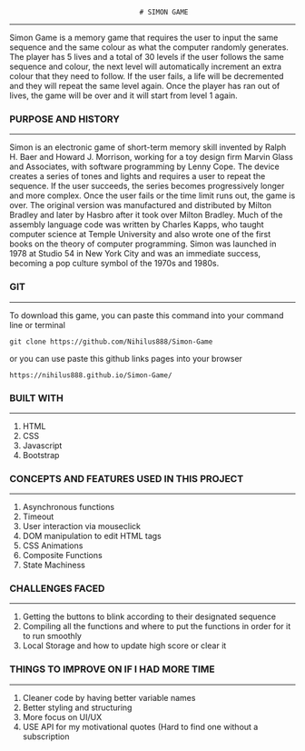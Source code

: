 									# SIMON GAME
------------------

Simon Game is a memory game that requires the user to input the same sequence
and the same colour as what the computer randomly generates. The player has 5 lives and a total of 30 levels
if the user follows the same sequence and colour, the next level will automatically increment an extra
colour that they need to follow. If the user fails, a life will be decremented and they will repeat the same
level again. Once the player has ran out of lives, the game will be over and it will start from level 1 again. 

### PURPOSE AND HISTORY
--------------------

Simon is an electronic game of short-term memory skill invented by Ralph H. Baer and Howard J. Morrison, working for a toy design firm Marvin Glass and Associates, with software programming by Lenny Cope. The device creates a series of tones and lights and requires a user to repeat the sequence. If the user succeeds, the series becomes progressively longer and more complex. Once the user fails or the time limit runs out, the game is over. The original version was manufactured and distributed by Milton Bradley and later by Hasbro after it took over Milton Bradley. Much of the assembly language code was written by Charles Kapps, who taught computer science at Temple University and also wrote one of the first books on the theory of computer programming. Simon was launched in 1978 at Studio 54 in New York City and was an immediate success, becoming a pop culture symbol of the 1970s and 1980s.

### GIT 
--------------------

To download this game, you can paste this command into your command line or terminal

	git clone https://github.com/Nihilus888/Simon-Game

or you can use paste this github links pages into your browser

	https://nihilus888.github.io/Simon-Game/

### BUILT WITH 
--------------------

1. HTML
2. CSS
3. Javascript
4. Bootstrap

### CONCEPTS AND FEATURES USED IN THIS PROJECT
-----------------------------------------------

1. Asynchronous functions
2. Timeout
3. User interaction via mouseclick 
4. DOM manipulation to edit HTML tags
5. CSS Animations
6. Composite Functions 
7. State Machiness

### CHALLENGES FACED
------------------

1. Getting the buttons to blink according to their designated sequence
2. Compiling all the functions and where to put the functions in order for it to run smoothly
3. Local Storage and how to update high score or clear it

### THINGS TO IMPROVE ON IF I HAD MORE TIME
----------------------

1. Cleaner code by having better variable names
2. Better styling and structuring
3. More focus on UI/UX
4. USE API for my motivational quotes (Hard to find one without a subscription

